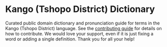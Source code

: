 
# Kango (Tshopo District) Dictionary

Curated public domain dictionary and pronunciation guide for terms in the Kango (Tshopo District) language. See the [contributing guide](https://github.com/drumworkteam/term/blob/make/.github/contributing.md) for details on how to contribute. We would love your support, even if it is just fixing a word or adding a single definition. Thank you for all your help!